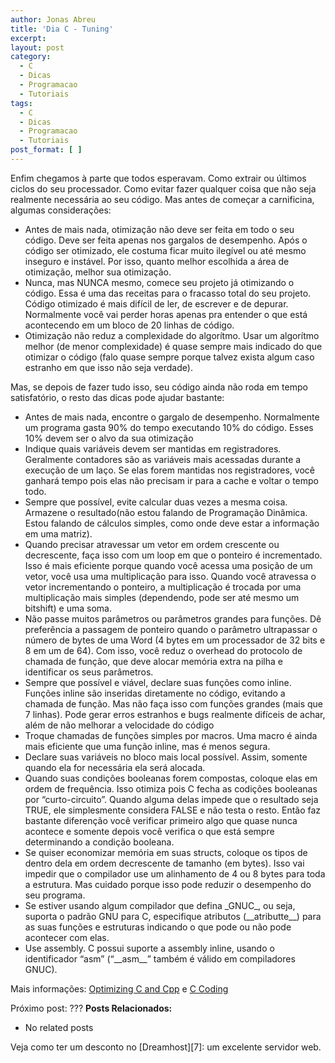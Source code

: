 ```yaml
---
author: Jonas Abreu
title: 'Dia C - Tuning'
excerpt:
layout: post
category:
  - C
  - Dicas
  - Programacao
  - Tutoriais
tags:
  - C
  - Dicas
  - Programacao
  - Tutoriais
post_format: [ ]
---
```

Enfim chegamos à parte que todos esperavam. Como extrair ou últimos ciclos do seu processador. Como evitar fazer qualquer coisa que não seja realmente necessária ao seu código. Mas antes de começar a carnificina, algumas considerações:

*   Antes de mais nada, otimização não deve ser feita em todo o seu código. Deve ser feita apenas nos gargalos de desempenho. Após o código ser otimizado, ele costuma ficar muito ilegível ou até mesmo inseguro e instável. Por isso, quanto melhor escolhida a área de otimização, melhor sua otimização.
*   Nunca, mas NUNCA mesmo, comece seu projeto já otimizando o código. Essa é uma das receitas para o fracasso total do seu projeto. Código otimizado é mais difícil de ler, de escrever e de depurar. Normalmente você vai perder horas apenas pra entender o que está acontecendo em um bloco de 20 linhas de código.
*   Otimização não reduz a complexidade do algorítmo. Usar um algorítmo melhor (de menor complexidade) é quase sempre mais indicado do que otimizar o código (falo quase sempre porque talvez exista algum caso estranho em que isso não seja verdade).

Mas, se depois de fazer tudo isso, seu código ainda não roda em tempo satisfatório, o resto das dicas pode ajudar bastante:

*   Antes de mais nada, encontre o gargalo de desempenho. Normalmente um programa gasta 90% do tempo executando 10% do código. Esses 10% devem ser o alvo da sua otimização
*   Indique quais variáveis devem ser mantidas em registradores. Geralmente contadores são as variáveis mais acessadas durante a execução de um laço. Se elas forem mantidas nos registradores, você ganhará tempo pois elas não precisam ir para a cache e voltar o tempo todo.
*   Sempre que possível, evite calcular duas vezes a mesma coisa. Armazene o resultado(não estou falando de Programação Dinâmica. Estou falando de cálculos simples, como onde deve estar a informação em uma matriz).
*   Quando precisar atravessar um vetor em ordem crescente ou decrescente, faça isso com um loop em que o ponteiro é incrementado. Isso é mais eficiente porque quando você acessa uma posição de um vetor, você usa uma multiplicação para isso. Quando você atravessa o vetor incrementando o ponteiro, a multiplicação é trocada por uma multiplicação mais simples (dependendo, pode ser até mesmo um bitshift) e uma soma.
*   Não passe muitos parâmetros ou parâmetros grandes para funções. Dê preferência a passagem de ponteiro quando o parâmetro ultrapassar o número de bytes de uma Word (4 bytes em um processador de 32 bits e 8 em um de 64). Com isso, você reduz o overhead do protocolo de chamada de função, que deve alocar memória extra na pilha e identificar os seus parâmetros.
*   Sempre que possível e viável, declare suas funções como inline. Funções inline são inseridas diretamente no código, evitando a chamada de função. Mas não faça isso com funções grandes (mais que 7 linhas). Pode gerar erros estranhos e bugs realmente difíceis de achar, além de não melhorar a velocidade do código
*   Troque chamadas de funções simples por macros. Uma macro é ainda mais eficiente que uma função inline, mas é menos segura.
*   Declare suas variáveis no bloco mais local possível. Assim, somente quando ela for necessária ela será alocada.
*   Quando suas condições booleanas forem compostas, coloque elas em ordem de frequência. Isso otimiza pois C fecha as codições booleanas por “curto-circuito”. Quando alguma delas impede que o resultado seja TRUE, ele simplesmente considera FALSE e não testa o resto. Então faz bastante diferenção você verificar primeiro algo que quase nunca acontece e somente depois você verifica o que está sempre determinando a condição booleana.
*   Se quiser economizar memória em suas structs, coloque os tipos de dentro dela em ordem decrescente de tamanho (em bytes). Isso vai impedir que o compilador use um alinhamento de 4 ou 8 bytes para toda a estrutura. Mas cuidado porque isso pode reduzir o desempenho do seu programa.
*   Se estiver usando algum compilador que defina \_GNUC\_, ou seja, suporta o padrão GNU para C, especifique atributos (\_\_atributte\_\_) para as suas funções e estruturas indicando o que pode ou não pode acontecer com elas.
*   Use assembly. C possui suporte a assembly inline, usando o identificador “asm” (“\_\_asm\_\_” também é válido em compiladores GNUC).

Mais informações: [Optimizing C and Cpp][1] e [C Coding][2]

Próximo post: ??? 
**Posts Relacionados:** 
*   No related posts










Veja como ter um desconto no [Dreamhost][7]: um excelente servidor web.

 [1]: http://www.eventhelix.com/RealtimeMantra/Basics/OptimizingCAndCPPCode.htm#Minimize%20Local%20Variables
 [2]: http://www.numerix-dsp.com/appsnotes/c_coding.html





